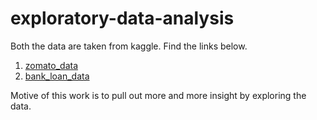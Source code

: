 # exploratory-data-analysis

Both the data are taken from kaggle. Find the links below.


1. [zomato_data](https://www.kaggle.com/mohandeep20/zomato-restaurants-in-india)
2. [bank_loan_data](https://www.kaggle.com/sriharipramod/bank-loan-classification)

Motive of this work is to pull out more and more insight by exploring the data.
